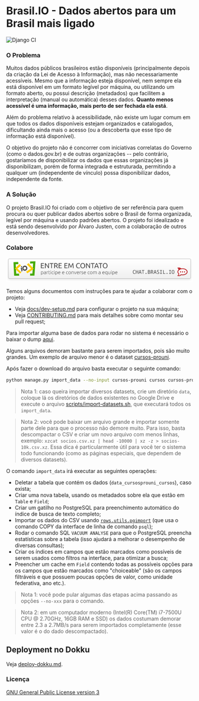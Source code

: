 # Brasil.IO - Dados abertos para um Brasil mais ligado

![Django CI](https://github.com/turicas/brasil.io/workflows/Django%20CI/badge.svg)

### O Problema

Muitos dados públicos brasileiros estão disponíveis (principalmente depois da
criação da Lei de Acesso à Informação), mas não necessariamente acessíveis.
Mesmo que a informação esteja disponível, nem sempre ela está disponível em um
formato legível por máquina, ou utilizando um formato aberto, ou possui
descrição (metadados) que facilitem a interpretação (manual ou automática)
desses dados. **Quanto menos acessível é uma informação, mais perto de ser
fechada ela está**.

Além do problema relativo à acessibilidade, não existe um lugar comum em que
todos os dados disponíveis estejam organizados e catalogados, dificultando
ainda mais o acesso (ou a descoberta que esse tipo de informação está
disponível).

O objetivo do projeto não é concorrer com iniciativas correlatas do Governo
(como o dados.gov.br) e de outras organizações -- pelo contrário, gostaríamos
de disponibilizar os dados que essas organizações já disponibilizam, porém de
forma integrada e estruturada, permitindo a qualquer um (independente de
vínculo) possa disponibilizar dados, independente da fonte.


### A Solução

O projeto Brasil.IO foi criado com o objetivo de ser referência para quem
procura ou quer publicar dados abertos sobre o Brasil de forma organizada,
legível por máquina e usando padrões abertos. O projeto foi idealizado e está
sendo desenvolvido por Álvaro Justen, com a colaboração de outros
desenvolvedores.


### Colabore

[![Entre em contato com o Brasil.IO por chat!](docs/chat-banner.png)](https://chat.brasil.io/)

Temos alguns documentos com instruções para te ajudar a colaborar com o projeto:

- Veja [docs/dev-setup.md](docs/dev-setup.md) para configurar o projeto na sua máquina;
- Veja [CONTRIBUTING.md](CONTRIBUTING.md) para mais detalhes sobre como montar seu pull request;

Para importar alguma base de dados para rodar no sistema é necessário o baixar
o dump
[aqui](https://drive.google.com/drive/u/0/folders/1yJyDFbTfX8w3uEJ9mTIN3Jow5TvJsYo7).

Alguns arquivos demoram bastante para serem importados, pois são muito grandes.
Um exemplo de arquivo menor é o dataset
[cursos-prouni](https://drive.google.com/open?id=1mlqNGmUe7i8RC1rSPCBZAfBFD3SO6B70).

Após fazer o download do arquivo basta executar o seguinte comando:

```bash
python manage.py import_data --no-input cursos-prouni cursos cursos-prouni.csv.xz
```

> Nota 1: caso queira importar diversos datasets, crie um diretório `data`,
> coloque lá os diretórios de dados existentes no Google Drive e execute o
> arquivo [scripts/import-datasets.sh](scripts/import-datasets.sh), que
> executará todos os `import_data`.

> Nota 2: você pode baixar um arquivo grande e importar somente parte dele para
> que o processo não demore muito. Para isso, basta descompactar o CSV e
> criar um novo arquivo com menos linhas, exemplo:
> `xzcat socios.csv.xz | head -10000 | xz -z > socios-10k.csv.xz`. Essa dica é
> particularmente útil para você ter o sistema todo funcionando (como as
> páginas especiais, que dependem de diversos datasets).

O comando `import_data` irá executar as seguintes operações:

- Deletar a tabela que contém os dados
  (`data_cursosprouni_cursos`), caso exista;
- Criar uma nova tabela, usando os metadados sobre ela que estão em `Table` e
  `Field`;
- Criar um gatilho no PostgreSQL para preenchimento automático do índice de
  busca de texto completo;
- Importar os dados do CSV usando
  [`rows.utils.pgimport`](https://github.com/turicas/rows/blob/develop/rows/utils.py#L580)
  (que usa o comando COPY da interface de linha de comando `psql`);
- Rodar o comando SQL `VACUUM ANALYSE` para que o PostgreSQL preencha
  estatísticas sobre a tabela (isso ajudará a melhorar o desempenho de diversas
  consultas);
- Criar os índices em campos que estão marcados como possíveis de serem usados
  como filtros na interface, para otimizar a busca;
- Preencher um cache em `Field` contendo todas as possíveis opções para os
  campos que estão marcados como "choiceable" (são os campos filtráveis e que
  possuem poucas opções de valor, como unidade federativa, ano etc.).

> Nota 1: você pode pular algumas das etapas acima passando as opções
> `--no-xxx` para o comando.

> Nota 2: em um computador moderno (Intel(R) Core(TM) i7-7500U CPU @ 2.70GHz,
> 16GB RAM e SSD) os dados costumam demorar entre 2.3 a 2.7MB/s para serem
> importados completamente (esse valor é o do dado descompactado).


## Deployment no Dokku

Veja [deploy-dokku.md](deploy-dokku.md).


### Licença

[GNU General Public License version 3](https://www.gnu.org/licenses/gpl.html)
